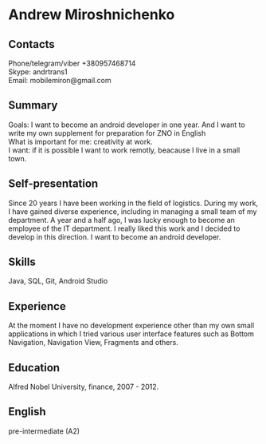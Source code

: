 <h1>Andrew Miroshnichenko</h1> 

<h2>Contacts</h2>
Phone/telegram/viber +380957468714 </br>
Skype: andrtrans1 </br>
Email: mobilemiron@gmail.com </br>

<h2>Summary</h2>
Goals: I want to become an android developer in one year. 
And I want to write my own supplement for preparation for ZNO in English</br>
What is important for me: creativity at work.</br>
I want: if it is possible I want to work remotly, beacause I live in a small town.</br>

<h2>Self-presentation</h2>
Since 20 years I have been working in the field of logistics. During my work, I have gained diverse experience, 
including in managing a small team of my department. A year and a half ago, I was lucky enough to become an employee of the IT department. 
I really liked this work and I decided to develop in this direction. I want to become an android developer.

<h2>Skills</h2>
Java, SQL, Git, Android Studio

<h2>Experience</h2>
At the moment I have no development experience other than my own small applications in which 
I tried various user interface features such as Bottom Navigation, Navigation View, Fragments and others.

<h2>Education</h2>
Alfred Nobel University, finance, 2007 - 2012.

<h2>English</h2>
pre-intermediate (A2)